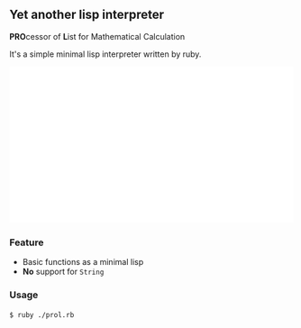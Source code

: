 ## Yet another lisp interpreter

**PRO**cessor of **L**ist for Mathematical Calculation

It's a simple minimal lisp interpreter written by ruby.

![](./screenshot/demo.svg)

### Feature

- Basic functions as a minimal lisp
- **No** support for `String`

### Usage

```bash
$ ruby ./prol.rb
```